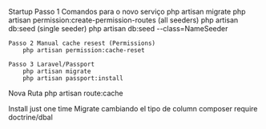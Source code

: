 Startup 
    Passo 1 Comandos para o novo serviço
        php artisan migrate
        php artisan permission:create-permission-routes
        (all seeders) php artisan db:seed
        (single seeder) php artisan db:seed --class=NameSeeder

    Passo 2 Manual cache resest (Permissions)
        php artisan permission:cache-reset

    Passo 3 Laravel/Passport
        php artisan migrate
        php artisan passport:install

Nova Ruta
    php artisan route:cache

Install just one time 
Migrate cambiando el tipo de column
    composer require doctrine/dbal
